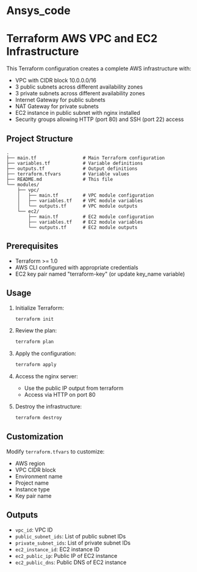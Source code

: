 # Ansys_code

# Terraform AWS VPC and EC2 Infrastructure

This Terraform configuration creates a complete AWS infrastructure with:
- VPC with CIDR block 10.0.0.0/16
- 3 public subnets across different availability zones
- 3 private subnets across different availability zones
- Internet Gateway for public subnets
- NAT Gateway for private subnets
- EC2 instance in public subnet with nginx installed
- Security groups allowing HTTP (port 80) and SSH (port 22) access

## Project Structure

```
.
├── main.tf                 # Main Terraform configuration
├── variables.tf            # Variable definitions
├── outputs.tf              # Output definitions
├── terraform.tfvars        # Variable values
├── README.md               # This file
└── modules/
    ├── vpc/
    │   ├── main.tf         # VPC module configuration
    │   ├── variables.tf    # VPC module variables
    │   └── outputs.tf      # VPC module outputs
    └── ec2/
        ├── main.tf         # EC2 module configuration
        ├── variables.tf    # EC2 module variables
        └── outputs.tf      # EC2 module outputs
```

## Prerequisites

- Terraform >= 1.0
- AWS CLI configured with appropriate credentials
- EC2 key pair named "terraform-key" (or update key_name variable)

## Usage

1. Initialize Terraform:
   ```bash
   terraform init
   ```

2. Review the plan:
   ```bash
   terraform plan
   ```

3. Apply the configuration:
   ```bash
   terraform apply
   ```

4. Access the nginx server:
   - Use the public IP output from terraform
   - Access via HTTP on port 80

5. Destroy the infrastructure:
   ```bash
   terraform destroy
   ```

## Customization

Modify `terraform.tfvars` to customize:
- AWS region
- VPC CIDR block
- Environment name
- Project name
- Instance type
- Key pair name

## Outputs

- `vpc_id`: VPC ID
- `public_subnet_ids`: List of public subnet IDs
- `private_subnet_ids`: List of private subnet IDs
- `ec2_instance_id`: EC2 instance ID
- `ec2_public_ip`: Public IP of EC2 instance
- `ec2_public_dns`: Public DNS of EC2 instance
